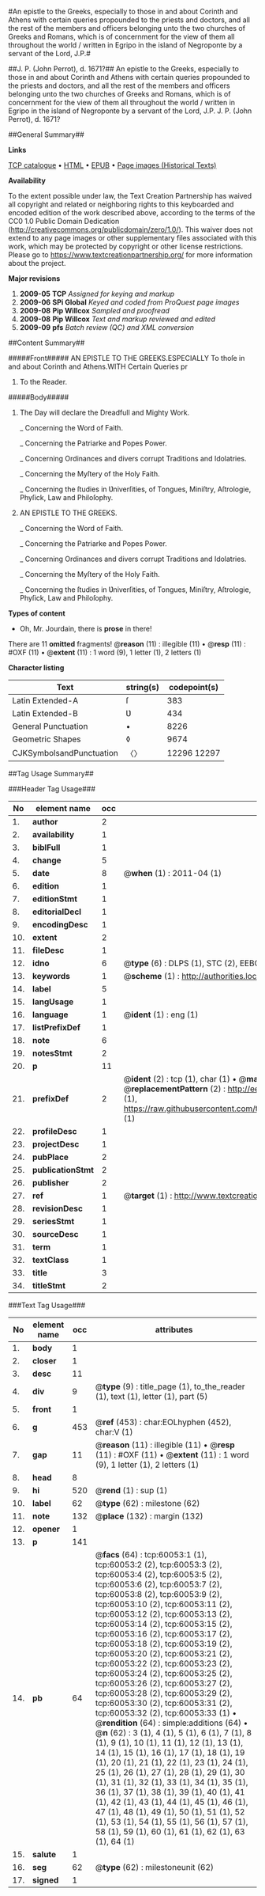 #An epistle to the Greeks, especially to those in and about Corinth and Athens with certain queries propounded to the priests and doctors, and all the rest of the members and officers belonging unto the two churches of Greeks and Romans, which is of concernment for the view of them all throughout the world / written in Egripo in the island of Negroponte by a servant of the Lord, J.P.#

##J. P. (John Perrot), d. 1671?##
An epistle to the Greeks, especially to those in and about Corinth and Athens with certain queries propounded to the priests and doctors, and all the rest of the members and officers belonging unto the two churches of Greeks and Romans, which is of concernment for the view of them all throughout the world / written in Egripo in the island of Negroponte by a servant of the Lord, J.P.
J. P. (John Perrot), d. 1671?

##General Summary##

**Links**

[TCP catalogue](http://www.ota.ox.ac.uk/tcp/)  • 
[HTML](http://tei.it.ox.ac.uk/tcp/Texts-HTML/free/A54/A54430.html)  • 
[EPUB](http://tei.it.ox.ac.uk/tcp/Texts-EPUB/free/A54/A54430.epub) • 
[Page images (Historical Texts)](https://historicaltexts.jisc.ac.uk/eebo-12353604e)

**Availability**

To the extent possible under law, the Text Creation Partnership has waived all copyright and related or neighboring rights to this keyboarded and encoded edition of the work described above, according to the terms of the CC0 1.0 Public Domain Dedication (http://creativecommons.org/publicdomain/zero/1.0/). This waiver does not extend to any page images or other supplementary files associated with this work, which may be protected by copyright or other license restrictions. Please go to https://www.textcreationpartnership.org/ for more information about the project.

**Major revisions**

1. __2009-05__ __TCP__ *Assigned for keying and markup*
1. __2009-06__ __SPi Global__ *Keyed and coded from ProQuest page images*
1. __2009-08__ __Pip Willcox__ *Sampled and proofread*
1. __2009-08__ __Pip Willcox__ *Text and markup reviewed and edited*
1. __2009-09__ __pfs__ *Batch review (QC) and XML conversion*

##Content Summary##

#####Front#####
AN EPISTLE TO THE GREEKS.ESPECIALLY To thoſe in and about Corinth and Athens.WITH Certain Queries pr
1. To the Reader.

#####Body#####

1. The Day will declare the Dreadfull and Mighty Work.

    _ Concerning the Word of Faith.

    _ Concerning the Patriarke and Popes Power.

    _ Concerning Ordinances and divers corrupt Traditions and Idolatries.

    _ Concerning the Myſtery of the Holy Faith.

    _ Concerning the ſtudies in Ʋniverſities, of Tongues, Miniſtry, Aſtrologie, Phyſick, Law and Philoſophy.

1. AN EPISTLE TO THE GREEKS.

    _ Concerning the Word of Faith.

    _ Concerning the Patriarke and Popes Power.

    _ Concerning Ordinances and divers corrupt Traditions and Idolatries.

    _ Concerning the Myſtery of the Holy Faith.

    _ Concerning the ſtudies in Ʋniverſities, of Tongues, Miniſtry, Aſtrologie, Phyſick, Law and Philoſophy.

**Types of content**

  * Oh, Mr. Jourdain, there is **prose** in there!

There are 11 **omitted** fragments! 
 @__reason__ (11) : illegible (11)  •  @__resp__ (11) : #OXF (11)  •  @__extent__ (11) : 1 word (9), 1 letter (1), 2 letters (1)

**Character listing**


|Text|string(s)|codepoint(s)|
|---|---|---|
|Latin Extended-A|ſ|383|
|Latin Extended-B|Ʋ|434|
|General Punctuation|•|8226|
|Geometric Shapes|◊|9674|
|CJKSymbolsandPunctuation|〈〉|12296 12297|

##Tag Usage Summary##

###Header Tag Usage###

|No|element name|occ|attributes|
|---|---|---|---|
|1.|__author__|2||
|2.|__availability__|1||
|3.|__biblFull__|1||
|4.|__change__|5||
|5.|__date__|8| @__when__ (1) : 2011-04 (1)|
|6.|__edition__|1||
|7.|__editionStmt__|1||
|8.|__editorialDecl__|1||
|9.|__encodingDesc__|1||
|10.|__extent__|2||
|11.|__fileDesc__|1||
|12.|__idno__|6| @__type__ (6) : DLPS (1), STC (2), EEBO-CITATION (1), OCLC (1), VID (1)|
|13.|__keywords__|1| @__scheme__ (1) : http://authorities.loc.gov/ (1)|
|14.|__label__|5||
|15.|__langUsage__|1||
|16.|__language__|1| @__ident__ (1) : eng (1)|
|17.|__listPrefixDef__|1||
|18.|__note__|6||
|19.|__notesStmt__|2||
|20.|__p__|11||
|21.|__prefixDef__|2| @__ident__ (2) : tcp (1), char (1)  •  @__matchPattern__ (2) : ([0-9\-]+):([0-9IVX]+) (1), (.+) (1)  •  @__replacementPattern__ (2) : http://eebo.chadwyck.com/downloadtiff?vid=$1&page=$2 (1), https://raw.githubusercontent.com/textcreationpartnership/Texts/master/tcpchars.xml#$1 (1)|
|22.|__profileDesc__|1||
|23.|__projectDesc__|1||
|24.|__pubPlace__|2||
|25.|__publicationStmt__|2||
|26.|__publisher__|2||
|27.|__ref__|1| @__target__ (1) : http://www.textcreationpartnership.org/docs/. (1)|
|28.|__revisionDesc__|1||
|29.|__seriesStmt__|1||
|30.|__sourceDesc__|1||
|31.|__term__|1||
|32.|__textClass__|1||
|33.|__title__|3||
|34.|__titleStmt__|2||


###Text Tag Usage###

|No|element name|occ|attributes|
|---|---|---|---|
|1.|__body__|1||
|2.|__closer__|1||
|3.|__desc__|11||
|4.|__div__|9| @__type__ (9) : title_page (1), to_the_reader (1), text (1), letter (1), part (5)|
|5.|__front__|1||
|6.|__g__|453| @__ref__ (453) : char:EOLhyphen (452), char:V (1)|
|7.|__gap__|11| @__reason__ (11) : illegible (11)  •  @__resp__ (11) : #OXF (11)  •  @__extent__ (11) : 1 word (9), 1 letter (1), 2 letters (1)|
|8.|__head__|8||
|9.|__hi__|520| @__rend__ (1) : sup (1)|
|10.|__label__|62| @__type__ (62) : milestone (62)|
|11.|__note__|132| @__place__ (132) : margin (132)|
|12.|__opener__|1||
|13.|__p__|141||
|14.|__pb__|64| @__facs__ (64) : tcp:60053:1 (1), tcp:60053:2 (2), tcp:60053:3 (2), tcp:60053:4 (2), tcp:60053:5 (2), tcp:60053:6 (2), tcp:60053:7 (2), tcp:60053:8 (2), tcp:60053:9 (2), tcp:60053:10 (2), tcp:60053:11 (2), tcp:60053:12 (2), tcp:60053:13 (2), tcp:60053:14 (2), tcp:60053:15 (2), tcp:60053:16 (2), tcp:60053:17 (2), tcp:60053:18 (2), tcp:60053:19 (2), tcp:60053:20 (2), tcp:60053:21 (2), tcp:60053:22 (2), tcp:60053:23 (2), tcp:60053:24 (2), tcp:60053:25 (2), tcp:60053:26 (2), tcp:60053:27 (2), tcp:60053:28 (2), tcp:60053:29 (2), tcp:60053:30 (2), tcp:60053:31 (2), tcp:60053:32 (2), tcp:60053:33 (1)  •  @__rendition__ (64) : simple:additions (64)  •  @__n__ (62) : 3 (1), 4 (1), 5 (1), 6 (1), 7 (1), 8 (1), 9 (1), 10 (1), 11 (1), 12 (1), 13 (1), 14 (1), 15 (1), 16 (1), 17 (1), 18 (1), 19 (1), 20 (1), 21 (1), 22 (1), 23 (1), 24 (1), 25 (1), 26 (1), 27 (1), 28 (1), 29 (1), 30 (1), 31 (1), 32 (1), 33 (1), 34 (1), 35 (1), 36 (1), 37 (1), 38 (1), 39 (1), 40 (1), 41 (1), 42 (1), 43 (1), 44 (1), 45 (1), 46 (1), 47 (1), 48 (1), 49 (1), 50 (1), 51 (1), 52 (1), 53 (1), 54 (1), 55 (1), 56 (1), 57 (1), 58 (1), 59 (1), 60 (1), 61 (1), 62 (1), 63 (1), 64 (1)|
|15.|__salute__|1||
|16.|__seg__|62| @__type__ (62) : milestoneunit (62)|
|17.|__signed__|1||
